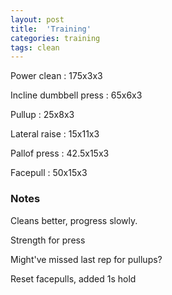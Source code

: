 ```yaml
---
layout: post
title:  'Training'
categories: training
tags: clean
---
```


Power clean : 175x3x3

Incline dumbbell press : 65x6x3

Pullup  :  25x8x3

Lateral raise : 15x11x3

Pallof press  : 42.5x15x3

Facepull  : 50x15x3

### Notes

Cleans better, progress slowly.

Strength for press

Might've missed last rep for pullups?

Reset facepulls, added 1s hold
